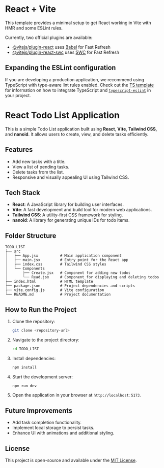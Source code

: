 # React + Vite

This template provides a minimal setup to get React working in Vite with HMR and some ESLint rules.

Currently, two official plugins are available:

- [@vitejs/plugin-react](https://github.com/vitejs/vite-plugin-react/blob/main/packages/plugin-react) uses [Babel](https://babeljs.io/) for Fast Refresh
- [@vitejs/plugin-react-swc](https://github.com/vitejs/vite-plugin-react/blob/main/packages/plugin-react-swc) uses [SWC](https://swc.rs/) for Fast Refresh

## Expanding the ESLint configuration

If you are developing a production application, we recommend using TypeScript with type-aware lint rules enabled. Check out the [TS template](https://github.com/vitejs/vite/tree/main/packages/create-vite/template-react-ts) for information on how to integrate TypeScript and [`typescript-eslint`](https://typescript-eslint.io) in your project.



# React Todo List Application

This is a simple Todo List application built using **React**, **Vite**, **Tailwind CSS**, and **nanoid**. It allows users to create, view, and delete tasks efficiently.

## Features
- Add new tasks with a title.
- View a list of pending tasks.
- Delete tasks from the list.
- Responsive and visually appealing UI using Tailwind CSS.

## Tech Stack
- **React**: A JavaScript library for building user interfaces.
- **Vite**: A fast development and build tool for modern web applications.
- **Tailwind CSS**: A utility-first CSS framework for styling.
- **nanoid**: A library for generating unique IDs for todo items.

## Folder Structure
```
TODO_LIST
├── src
│   ├── App.jsx          # Main application component
│   ├── main.jsx         # Entry point for the React app
│   ├── index.css        # Tailwind CSS styles
│   └── Components
│       ├── Create.jsx   # Component for adding new todos
│       └── Read.jsx     # Component for displaying and deleting todos
├── index.html           # HTML template
├── package.json         # Project dependencies and scripts
├── vite.config.js       # Vite configuration
└── README.md            # Project documentation
```

## How to Run the Project
1. Clone the repository:
   ```bash
   git clone <repository-url>
   ```
2. Navigate to the project directory:
   ```bash
   cd TODO_LIST
   ```
3. Install dependencies:
   ```bash
   npm install
   ```
4. Start the development server:
   ```bash
   npm run dev
   ```
5. Open the application in your browser at `http://localhost:5173`.

## Future Improvements
- Add task completion functionality.
- Implement local storage to persist tasks.
- Enhance UI with animations and additional styling.

## License
This project is open-source and available under the [MIT License](https://opensource.org/licenses/MIT).
